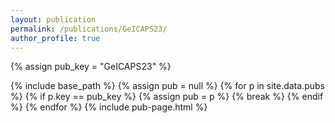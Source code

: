 ```yaml
---
layout: publication
permalink: /publications/GeICAPS23/
author_profile: true
---
```

{% assign pub_key = "GeICAPS23" %}

{% include base_path %}
{% assign pub = null %}
{% for p in site.data.pubs %}
  {% if p.key == pub_key %}
    {% assign pub = p %}
    {% break %}
  {% endif %}
{% endfor %}
{% include pub-page.html %}